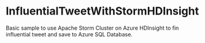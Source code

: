 # InfluentialTweetWithStormHDInsight
Basic sample to use Apache Storm Cluster on Azure HDInsight to fin influential tweet and save to Azure SQL Database.
